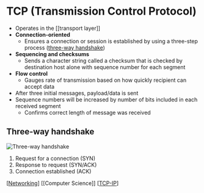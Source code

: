 # TCP (Transmission Control Protocol)

- Operates in the [[transport layer]]
- **Connection-oriented**
  - Ensures a connection or session is established by using a three-step process ([three-way handshake](#three-way-handshake))
- **Sequencing and checksums**
  - Sends a character string called a checksum that is checked by destination host alone with sequence number for each segment
- **Flow control**
  - Gauges rate of transmission based on how quickly recipient can accept data
- After three initial messages, payload/data is sent
- Sequence numbers will be increased by number of bits included in each received segment
  - Confirms correct length of message was received

## Three-way handshake

![Three-way handshake](/assets/second-brain/2020-09-29-17-31-25.png)

1. Request for a connection (SYN)
2. Response to request (SYN/ACK)
3. Connection established (ACK)

[[Networking]] [[Computer Science]] [[TCP-IP]]

[//begin]: # "Autogenerated link references for markdown compatibility"
[transport-layer]: transport-layer "Transport Layer (Layer 4)"
[networking]: networking "Networking"
[computer-science]: computer-science "Computer Science"
[tcp-ip]: tcp-ip "TCP/IP"
[//end]: # "Autogenerated link references"